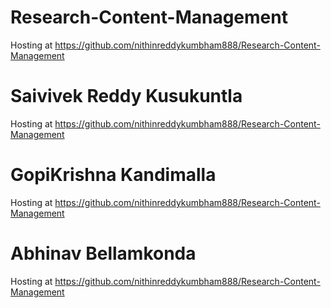 # Research-Content-Management
Hosting at https://github.com/nithinreddykumbham888/Research-Content-Management

# Saivivek Reddy Kusukuntla 
Hosting at https://github.com/nithinreddykumbham888/Research-Content-Management

# GopiKrishna Kandimalla
Hosting at https://github.com/nithinreddykumbham888/Research-Content-Management

# Abhinav Bellamkonda
Hosting at https://github.com/nithinreddykumbham888/Research-Content-Management
